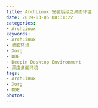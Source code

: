 ```yaml
---
title: ArchLinux 安装后续之桌面环境
date: 2019-03-05 08:31:22
categories:
- ArchLinux
keywords:
- ArchLinux
- 桌面环境
- Xorg
- DDE
- Deepin Desktop Environment
- 深度桌面环境
tags:
- ArchLinux
- Xorg
- DDE
photos:
---
```

